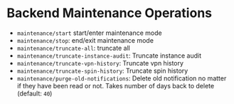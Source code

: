 # Backend Maintenance Operations

* `maintenance/start` start/enter maintenance mode
* `maintenance/stop`: end/exit maintenance mode
* `maintenance/truncate-all`: truncate all
* `maintenance/truncate-instance-audit`: Truncate instance audit
* `maintenance/truncate-vpn-history`: Truncate vpn history
* `maintenance/truncate-spin-history`: Truncate spin history
* `maintenance/purge-old-notifications`: Delete old notification no matter if they have been read or not. Takes number of days back to delete (default: `40`)